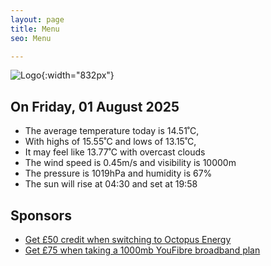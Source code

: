 ```yaml
---
layout: page
title: Menu
seo: Menu

---
```


![Logo](/images/logo.jpg){:width="832px"}

<!-- weather_marker starts -->
## On Friday, 01 August 2025

- The average temperature today is 14.51˚C,
- With highs of 15.55˚C and lows of 13.15˚C,
- It may feel like 13.77˚C with overcast clouds
- The wind speed is 0.45m/s and visibility is 10000m
- The pressure is 1019hPa and humidity is 67%
- The sun will rise at 04:30 and set at 19:58

<!-- weather_marker ends -->

## Sponsors

- [Get £50 credit when switching to Octopus Energy](https://bit.ly/3oD1nnS)
- [Get £75 when taking a 1000mb YouFibre broadband plan](https://aklam.io/91zWhU?)
